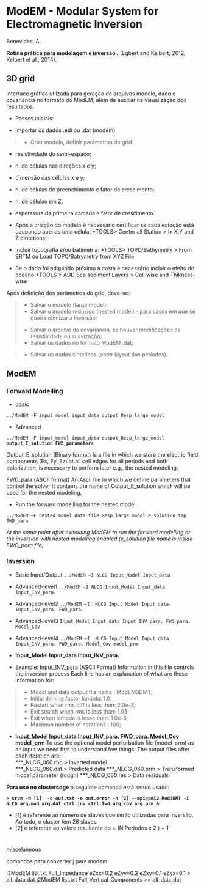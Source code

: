 # ModEM - Modular System for Electromagnetic Inversion 
Benevides, A.

**Rotina prática para modelagem e inversão .**
(Egbert and Kelbert, 2012; Kelbert et al., 2014).

## 3D grid
Interface gráfica utilzada para geração de arquivos modelo, dado e covariância no formato do ModEM, além de auxiliar na visualização dos resultados.

* Passos iniciais:
- Importar os dados .edi ou .dat (modem) 
>* Criar modelo, definir parâmetros do grid: 
 * resistividade do semi-espaço;
 * n. de células nas direções x e y;
 * dimensão das células x e y;
 * n. de células de preenchimento e fator de crescimento;
 * n. de células em Z;
 * esperssura da primeira camada e fator de crescimento.
 
* Após a criação do modelo é necessário certificar se cada estação está ocupando apenas uma célula:
 *TOOLS> Center all Station > In X,Y and Z directions;

* Incluir topografia e/ou batimetria:
 *TOOLS> TOPO/Bathymetry > From SRTM ou Load TOPO/Batrymetry from XYZ File
 
* Se o dado foi adquirido próximo a costa é necessário incluir o efeito do oceano
 *TOOLS >  ADD Sea sediment Layers > Cell wise and Thikness-wise 

Após definição dos parâmetros do grid, deve-se:
>* Salvar o modelo (large model);
>* Salvar o modelo reduzido (nested model) - para casos em que se queira otimizar a inversão;
>+ Salvar o arquivo de covariância, se houver modificações de resistividade ou suavização;
>+ Salvar os dados no formato ModEM .dat;


>+ Salvar os dados sintéticos (obter layout dos períodos).

## ModEM

### Forward Modelling
* basic

`../ModEM -F input_model input_data output_Resp_large_model`

* Advanced

`../ModEM -F input_model input_data output_Resp_large_model` **`output_E_solution FWD_parameters`**

Output_E_solution (Binary format)
Is a file in which we store the electric field components (Ex, Ey, Ez) at all cell edges for all periods and both polarization,
is necessary to perform later e.g., the nested modeling.

FWD_para (ASCII format)
An Ascii file in which we define parameters that control the solver 
It contains the name of Output_E_solution which will be used for the nested modeling.

* Run the forward modelling for the nested model:

`../ModEM –F nested_model data_file Resp_large_model e_solution_tmp FWD_para`

*At the some point after executing ModEM to run the forward modelling or the inversion with nested modelling enabled (e_solution file name is inside FWD_para file)*

### Inversion

* Basic Input/Output
`../ModEM –I NLCG Input_Model Input_Data`
 
* Advanced-level1
`../ModEM -I NLCG Input_Model Input_data Input_INV_para.`
 
* Advanced-level2
`../ModEM –I  NLCG Input_Model Input_data Input_INV_para. FWD_para.`
 
* Advanced-level3
`Input_Model Input_data Input_INV_para. FWD_para. Model_Cov`
 
* Advanced-level4
`../ModEM –I  NLCG Input_Model Input_data Input_INV_para. FWD_para. Model_Cov model_prm`
 

- **Input_Model Input_data Input_INV_para.**
* Example: Input_INV_para (ASCII Format)
Information in this file controls the inversion process
Each line has an explanation of what are these information for:

>- Model and data output file name : ModEM3DMT;
>- Initial daming factor lambda: 1.0;
>- Restart when rms diff is less than: 2.0e-3;
>- Exit search when rms is less than: 1.05;
>- Exit when lambda is lesse than: 1.0e-8;
>- Maximun number of iterations : 100;

- **Input_Model Input_data Input_INV_para. FWD_para. Model_Cov model_prm**
To use the optional model perturbation file (model_prm) as an input we need first to understand few things:
The output files after each iteration are:  
***_NLCG_060.rho  > Inverted model   
***_NLCG_060.dat  > Predicted data 
***_NLCG_060.prm  > Transformed model parameter (rough)
***_NLCG_060.res  > Data residuals



**Para uso no clustercoge** o seguinte comando está sendo usado:

**`> srun -N [1]  -o out.txt -e out.error -n [2] --mpi=pmi2 Mod3DMT -I NLCG arq.mod arq.dat ctrl.inv ctrl.fwd arq.cov arq.prm &`**


* [1] é referente ao número de slaves que serão utilizadas para inversão. Ao todo, o cluster tem 28 slaves.
* [2] é referente ao valore resultante do = (N.Periodos x 2 ) + 1

#

miscelaneous 

comandos para converter j para modem 

j2ModEM list.txt Full_Impedance eZxx=0.2 eZyy=0.2 eZxy=0.1 eZyx=0.1 > all_data.dat
j2ModEM list.txt Full_Vertical_Components >> all_data.dat
